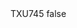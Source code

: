 <?xml version="1.0" encoding="UTF-8"?>
<CustomMetadata xmlns="http://soap.sforce.com/2006/04/metadata">
    <label>TXU745</label>
    <protected>false</protected>
</CustomMetadata>
